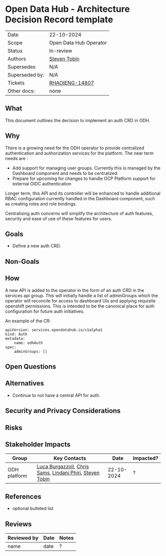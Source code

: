 # Open Data Hub - Architecture Decision Record template

<!-- copy and paste this template to start authoring your own ADR -->
<!-- for the Status of new ADRs, please use Approved, since it will be approved by the time it is merged -->
<!-- remove this comment block too -->

|                |            |
| -------------- | ---------- |
| Date           | 22-10-2024 |
| Scope          | Open Data Hub Operator |
| Status         | In-review |
| Authors        | [Steven Tobin](@StevenTobin) |
| Supersedes     | N/A |
| Superseded by: | N/A |
| Tickets        | [RHAOIENG-14807](https://issues.redhat.com/browse/RHOAIENG-14807)|
| Other docs:    | none |

## What

This document outlines the decision to implement an auth CRD in ODH.

## Why

There is a growing need for the ODH operator to provide centralized authentication and authorization services for the platform.  The near term needs are :

-  Add support for managing user groups. Currently this  is  managed by the Dashboard component and needs to be centralized.
-  Prepare for upcoming for changes to handle OCP Platform support for external OIDC authentication

Longer term,  this API and its controller will be enhanced to handle additional RBAC configuration currently handled in the Dashboard component, such as creating roles and role bindings.

Centralising auth concerns will simplify the architecture of auth features, security and ease of use of these features for users.


## Goals

* Define a new auth CRD.

## Non-Goals


## How

A new API is added to the operator in the form of an auth CRD in the services api group. This will initially handle a list of adminGroups which the operator will reconcile for access to dashboard UIs and applying requisite openshift permissions. This is intended to be the canonical place for auth configuration for future auth initiatives.

An example of the CR:
```
apiVersion: services.opendatahub.io/v1alpha1
kind: Auth
metadata:
    name: odhAuth
spec:
    adminGroups: []
```

## Open Questions
    

## Alternatives

* Continue to not have a central API for auth.

## Security and Privacy Considerations


## Risks


## Stakeholder Impacts

| Group                         | Key Contacts     | Date       | Impacted? |
| ----------------------------- | ---------------- | ---------- | --------- |
| ODH platform         | [Luca Burgazzoli](@lburgazzoli), [Chris Sams](@), [Lindani Phiri](@), [Steven Tobin](@StevenTobin) | 22-10-2024      | ? |


## References

* optional bulleted list

## Reviews

| Reviewed by                   | Date       | Notes |
| ----------------------------- | ---------  | ------|
| name                          | date       | ? |
